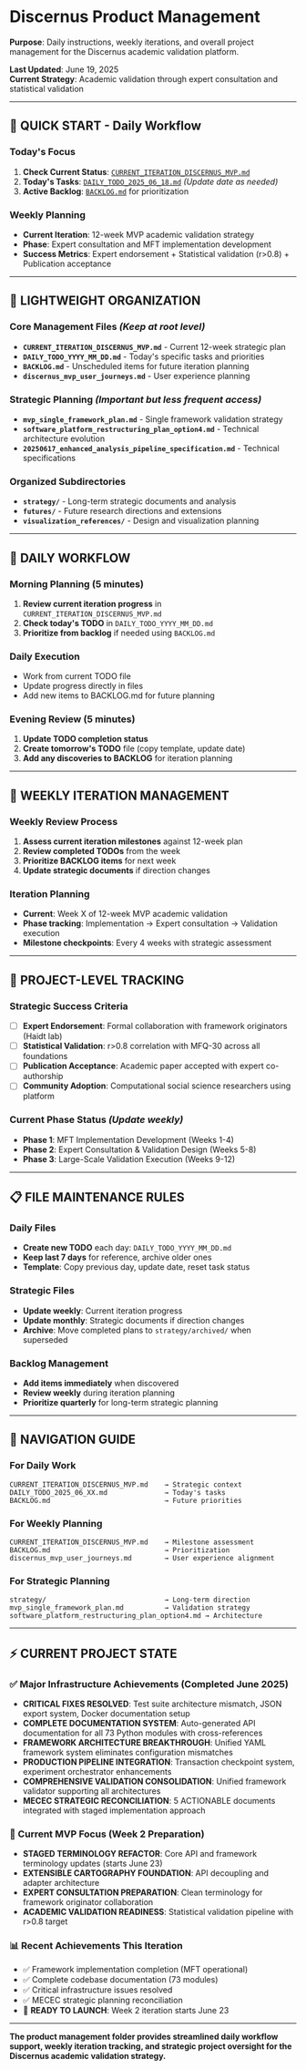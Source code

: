 # Discernus Product Management

**Purpose**: Daily instructions, weekly iterations, and overall project management for the Discernus academic validation platform.

**Last Updated**: June 19, 2025  
**Current Strategy**: Academic validation through expert consultation and statistical validation

---

## 🎯 **QUICK START - Daily Workflow**

### **Today's Focus**
1. **Check Current Status**: [`CURRENT_ITERATION_DISCERNUS_MVP.md`](CURRENT_ITERATION_DISCERNUS_MVP.md)
2. **Today's Tasks**: [`DAILY_TODO_2025_06_18.md`](DAILY_TODO_2025_06_18.md) *(Update date as needed)*
3. **Active Backlog**: [`BACKLOG.md`](BACKLOG.md) for prioritization

### **Weekly Planning**
- **Current Iteration**: 12-week MVP academic validation strategy
- **Phase**: Expert consultation and MFT implementation development
- **Success Metrics**: Expert endorsement + Statistical validation (r>0.8) + Publication acceptance

---

## 📁 **LIGHTWEIGHT ORGANIZATION**

### **Core Management Files** *(Keep at root level)*
- **`CURRENT_ITERATION_DISCERNUS_MVP.md`** - Current 12-week strategic plan
- **`DAILY_TODO_YYYY_MM_DD.md`** - Today's specific tasks and priorities
- **`BACKLOG.md`** - Unscheduled items for future iteration planning
- **`discernus_mvp_user_journeys.md`** - User experience planning

### **Strategic Planning** *(Important but less frequent access)*
- **`mvp_single_framework_plan.md`** - Single framework validation strategy
- **`software_platform_restructuring_plan_option4.md`** - Technical architecture evolution
- **`20250617_enhanced_analysis_pipeline_specification.md`** - Technical specifications

### **Organized Subdirectories**
- **`strategy/`** - Long-term strategic documents and analysis
- **`futures/`** - Future research directions and extensions
- **`visualization_references/`** - Design and visualization planning

---

## 🔄 **DAILY WORKFLOW**

### **Morning Planning** (5 minutes)
1. **Review current iteration progress** in `CURRENT_ITERATION_DISCERNUS_MVP.md`
2. **Check today's TODO** in `DAILY_TODO_YYYY_MM_DD.md`
3. **Prioritize from backlog** if needed using `BACKLOG.md`

### **Daily Execution**
- Work from current TODO file
- Update progress directly in files
- Add new items to BACKLOG.md for future planning

### **Evening Review** (5 minutes)
1. **Update TODO completion status**
2. **Create tomorrow's TODO** file (copy template, update date)
3. **Add any discoveries to BACKLOG** for iteration planning

---

## 📅 **WEEKLY ITERATION MANAGEMENT**

### **Weekly Review Process**
1. **Assess current iteration milestones** against 12-week plan
2. **Review completed TODOs** from the week
3. **Prioritize BACKLOG items** for next week
4. **Update strategic documents** if direction changes

### **Iteration Planning**
- **Current**: Week X of 12-week MVP academic validation
- **Phase tracking**: Implementation → Expert consultation → Validation execution
- **Milestone checkpoints**: Every 4 weeks with strategic assessment

---

## 🎯 **PROJECT-LEVEL TRACKING**

### **Strategic Success Criteria**
- [ ] **Expert Endorsement**: Formal collaboration with framework originators (Haidt lab)
- [ ] **Statistical Validation**: r>0.8 correlation with MFQ-30 across all foundations
- [ ] **Publication Acceptance**: Academic paper accepted with expert co-authorship
- [ ] **Community Adoption**: Computational social science researchers using platform

### **Current Phase Status** *(Update weekly)*
- **Phase 1**: MFT Implementation Development (Weeks 1-4)
- **Phase 2**: Expert Consultation & Validation Design (Weeks 5-8)  
- **Phase 3**: Large-Scale Validation Execution (Weeks 9-12)

---

## 📋 **FILE MAINTENANCE RULES**

### **Daily Files**
- **Create new TODO** each day: `DAILY_TODO_YYYY_MM_DD.md`
- **Keep last 7 days** for reference, archive older ones
- **Template**: Copy previous day, update date, reset task status

### **Strategic Files**
- **Update weekly**: Current iteration progress
- **Update monthly**: Strategic documents if direction changes
- **Archive**: Move completed plans to `strategy/archived/` when superseded

### **Backlog Management**
- **Add items immediately** when discovered
- **Review weekly** during iteration planning
- **Prioritize quarterly** for long-term strategic planning

---

## 🧭 **NAVIGATION GUIDE**

### **For Daily Work**
```
CURRENT_ITERATION_DISCERNUS_MVP.md    → Strategic context
DAILY_TODO_2025_06_XX.md              → Today's tasks
BACKLOG.md                            → Future priorities
```

### **For Weekly Planning**
```
CURRENT_ITERATION_DISCERNUS_MVP.md    → Milestone assessment
BACKLOG.md                            → Prioritization
discernus_mvp_user_journeys.md        → User experience alignment
```

### **For Strategic Planning**
```
strategy/                             → Long-term direction
mvp_single_framework_plan.md          → Validation strategy
software_platform_restructuring_plan_option4.md → Architecture
```

---

## ⚡ **CURRENT PROJECT STATE**

### **✅ Major Infrastructure Achievements (Completed June 2025)**
- **CRITICAL FIXES RESOLVED**: Test suite architecture mismatch, JSON export system, Docker documentation setup
- **COMPLETE DOCUMENTATION SYSTEM**: Auto-generated API documentation for all 73 Python modules with cross-references
- **FRAMEWORK ARCHITECTURE BREAKTHROUGH**: Unified YAML framework system eliminates configuration mismatches
- **PRODUCTION PIPELINE INTEGRATION**: Transaction checkpoint system, experiment orchestrator enhancements
- **COMPREHENSIVE VALIDATION CONSOLIDATION**: Unified framework validator supporting all architectures
- **MECEC STRATEGIC RECONCILIATION**: 5 ACTIONABLE documents integrated with staged implementation approach

### **🎯 Current MVP Focus (Week 2 Preparation)**
- **STAGED TERMINOLOGY REFACTOR**: Core API and framework terminology updates (starts June 23)
- **EXTENSIBLE CARTOGRAPHY FOUNDATION**: API decoupling and adapter architecture
- **EXPERT CONSULTATION PREPARATION**: Clean terminology for framework originator collaboration  
- **ACADEMIC VALIDATION READINESS**: Statistical validation pipeline with r>0.8 target

### **📊 Recent Achievements This Iteration**
- ✅ Framework implementation completion (MFT operational)
- ✅ Complete codebase documentation (73 modules)
- ✅ Critical infrastructure issues resolved 
- ✅ MECEC strategic planning reconciliation
- 🎯 **READY TO LAUNCH**: Week 2 iteration starts June 23

---

**The product management folder provides streamlined daily workflow support, weekly iteration tracking, and strategic project oversight for the Discernus academic validation strategy.** 